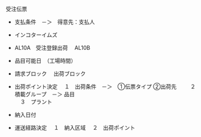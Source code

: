 受注伝票
* 支払条件　－＞　得意先：支払人

* インコターイムズ

* AL10A　受注登録出荷
　AL10B

* 品目可能日　（工場時間）

* 請求ブロック
　出荷ブロック

* 出荷ポイント決定
　１　出荷条件　－＞　①伝票タイプ  ②出荷先  　
　２　積載グループ　－＞ 品目  
　３　プラント  


* 納入日付

* 運送経路決定
　１　納入区域
　２　出荷ポイント
　
